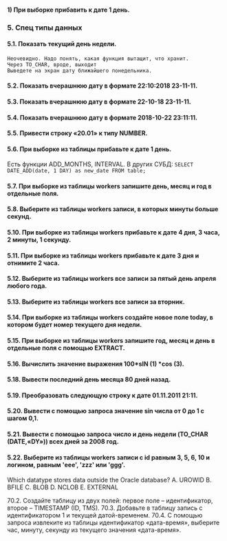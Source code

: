 #### 1) При выборке прибавить к дате 1 день.

### 5. Спец типы данных
#### 5.1. Показать текущий день недели.
    Неочевидно. Надо понять, какая функция вытащит, что хранит.
    Через TO_CHAR, вроде, выходит
	Выведете на экран дату ближайшего понедельника.
#### 5.2. Показать вчерашнюю дату в формате 22:10:2018 23-11-11.
#### 5.3. Показать вчерашнюю дату в формате 22-10-18 23-11-11.
#### 5.4. Показать вчерашнюю дату в формате 2018-10-22 23:11:11.
#### 5.5. Привести строку «20.01» к типу NUMBER.
#### 5.6. При выборке из таблицы прибавьте к дате 1 день.
Есть функции ADD_MONTHS, INTERVAL. В других СУБД:
```SELECT DATE_ADD(date, 1 DAY) as new_date FROM table;```
#### 5.7. При выборке из таблицы workers запишите день, месяц и год в отдельные поля.
#### 5.8. Выберите из таблицы workers записи, в которых минуты больше секунд.
#### 5.10. При выборке из таблицы workers прибавьте к дате 4 дня, 3 часа, 2 минуты, 1 секунду.
#### 5.11. При выборке из таблицы workers прибавьте к дате 3 дня и отнимите 2 часа.
#### 5.12. Выберите из таблицы workers все записи за пятый день апреля любого года.
#### 5.13. Выберите из таблицы workers все записи за вторник.
#### 5.14. При выборке из таблицы workers создайте новое поле today, в котором будет номер текущего дня недели.
#### 5.15. При выборке из таблицы workers запишите год, месяц и день в отдельные поля с помощью EXTRACT.
#### 5.16. Вычислить значение выражения 100*sIN (1) *cos (3).
#### 5.18. Вывести последний день месяца 80 дней назад.
#### 5.19. Преобразовать следующую строку к дате 01.11.2011 21:11.
#### 5.20. Вывести с помощью запроса значение sin числа от 0 до 1 с шагом 0,1.
#### 5.21. Вывести с помощью запроса число и день недели (TO_CHAR (DATE,«DY»)) всех дней за 2008 год.
#### 5.22. Выберите из таблицы workers записи с id равным 3, 5, 6, 10 и логином, равным 'eee', 'zzz' или 'ggg'.

Which datatype stores data outside the Oracle database?
A. UROWID
B. BFILE
C. BLOB
D. NCLOB
E. EXTERNAL

70.2. Создайте таблицу из двух полей: первое поле – идентификатор, второе – TIMESTAMP (ID, TMS).
70.3. Добавьте в таблицу запись с идентификатором 1 и текущей датой-временем.
70.4. С помощью запроса извлеките из таблицы идентификатор «дата-время», выберите час, минуту, секунду из текущего значения «дата-время».

